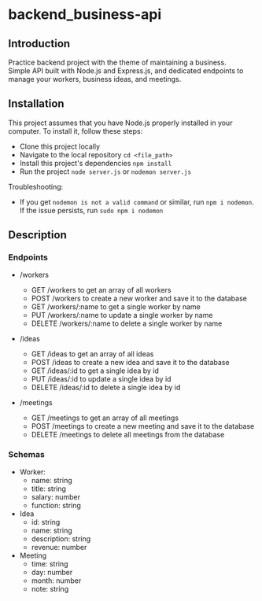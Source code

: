 # backend_business-api

## Introduction

Practice backend project with the theme of maintaining a business.  
Simple API built with Node.js and Express.js, and dedicated endpoints to manage your workers, business ideas, and meetings.

## Installation

This project assumes that you have Node.js properly installed in your computer.
To install it, follow these steps:
 * Clone this project locally
 * Navigate to the local repository `cd <file_path>`
 * Install this project's dependencies `npm install`
 * Run the project `node server.js` or `nodemon server.js`

Troubleshooting:
 * If you get `nodemon is not a valid command` or similar, run `npm i nodemon`. If the issue persists, run `sudo npm i nodemon`

## Description

### Endpoints

* /workers
  * GET /workers to get an array of all workers
  * POST /workers to create a new worker and save it to the database
  * GET /workers/:name to get a single worker by name
  * PUT /workers/:name to update a single worker by name
  * DELETE /workers/:name to delete a single worker by name

* /ideas 
  * GET /ideas to get an array of all ideas
  * POST /ideas to create a new idea and save it to the database
  * GET /ideas/:id to get a single idea by id
  * PUT /ideas/:id to update a single idea by id
  * DELETE /ideas/:id to delete a single idea by id

* /meetings 
  * GET /meetings to get an array of all meetings
  * POST /meetings to create a new meeting and save it to the database
  * DELETE /meetings to delete all meetings from the database

### Schemas

* Worker:
  * name: string
  * title: string
  * salary: number
  * function: string
* Idea
  * id: string
  * name: string
  * description: string
  * revenue: number
* Meeting
  * time: string
  * day: number
  * month: number
  * note: string
